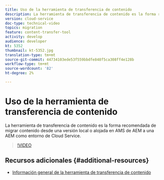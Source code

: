 ```yaml
---
title: Uso de la herramienta de transferencia de contenido
description: La herramienta de transferencia de contenido es la forma recomendada de migrar contenido desde una versión local o alojada en AMS de AEM a una AEM como entorno de Cloud Service.
version: cloud-service
doc-type: technical-video
topics: migration
feature: content-transfer-tool
activity: develop
audience: developer
kt: 5352
thumbnail: kt-5352.jpg
translation-type: tm+mt
source-git-commit: 44734103ede53f559bbdfe848f5ca308ff4e128b
workflow-type: tm+mt
source-wordcount: '82'
ht-degree: 2%

---
```



# Uso de la herramienta de transferencia de contenido

La herramienta de transferencia de contenido es la forma recomendada de migrar contenido desde una versión local o alojada en AMS de AEM a una AEM como entorno de Cloud Service.

>[!VIDEO](https://video.tv.adobe.com/v/35460/?quality=12&learn=on)

## Recursos adicionales {#additional-resources}

* [Información general de la herramienta de transferencia de contenido](https://docs.adobe.com/content/help/en/experience-manager-cloud-service/moving/cloud-migration/content-transfer-tool/overview-content-transfer-tool.html)
